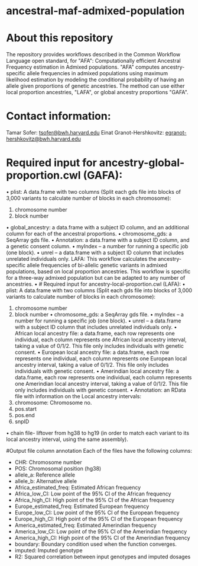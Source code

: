 # ancestral-maf-admixed-population

# About this repository 
The repository provides workflows described in the Common Workflow Language open standard, for "AFA": Computationally efficient Ancestral Frequency estimation in Admixed populations. 
"AFA" computes ancestry-specific allele frequencies in admixed populations using maximum likelihood estimation by modeling the conditional probability of having an allele given proportions of genetic ancestries. The method can use either local proportion ancestries, "LAFA", or global ancestry proportions "GAFA".  
# Contact information: 
Tamar Sofer:  tsofer@bwh.harvard.edu
Einat Granot-Hershkovitz:  egranot-hershkovitz@bwh.harvard.edu
# Required input for ancestry-global-proportion.cwl (GAFA):
•	plist: A data.frame with two columns (Split each gds file into blocks of 3,000 variants to calculate number of blocks in each chromosome):
1.	chromosome number
2.	block number

•	global_ancestry: a data.frame with a subject ID column, and an additional column for each of the ancestral proportions.
•	chromosome_gds: a SeqArray gds file. 
•	Annotation: a data.frame with a subject ID column, and a genetic consent column. 
•	myIndex – a number for running a specific job (one block). 
•	unrel – a data.frame with a subject ID column that includes unrelated individuals only. 
LAFA: This workflow calculates the ancestry-specific allele frequencies of bi-allelic genetic variants in admixed populations, based on local proportion ancestries. This workflow is specific for a three-way admixed population but can be adapted to any number of ancestries. 
•	# Required input for ancestry-local-proportion.cwl (LAFA):
•	plist: A data.frame with two columns (Split each gds file into blocks of 3,000 variants to calculate number of blocks in each chromosome):
1.	chromosome number
2.	block number
•	chromosome_gds: a SeqArray gds file. 
•	myIndex – a number for running a specific job (one block). 
•	unrel – a data.frame with a subject ID column that includes unrelated individuals only. 
•	African local ancestry file: a data.frame, each row represents one individual, each column represents one African local ancestry interval, taking a value of 0/1/2. This file only includes individuals with genetic consent. 
•	European local ancestry file: a data.frame, each row represents one individual, each column represents one European local ancestry interval, taking a value of 0/1/2. This file only includes individuals with genetic consent. 
•	Amerindian local ancestry file: a data.frame, each row represents one individual, each column represents one Amerindian local ancestry interval, taking a value of 0/1/2. This file only includes individuals with genetic consent. 
•	Annotation: an RData file with information on the Local ancestry intervals:
1.	chromosome: Chromosome no.
2.	pos.start 
3.	pos.end	
4.	snpID

•	chain file- liftover from hg38 to hg19 (in order to match each variant to its local ancestry interval, using the same assembly). 

#Output file column annotation
Each of the files have the following  columns: 
- CHR:	Chromosome number
- POS:	Chromosomal position (hg38)
- allele_a:	Reference allele
- allele_b:	Alternative allele
- Africa_estimated_freq:	Estimated African frequency 
- Africa_low_CI:	Low point of the 95% CI of the African frequency
- Africa_high_CI:	High point of the 95% CI of the African frequency
- Europe_estimated_freq:	Estimated European frequency
- Europe_low_CI:	Low point of the 95% CI of the European frequency 
- Europe_high_CI:	High point of the 95% CI of the European frequency
- America_estimated_freq:	Estimated Amerindian frequency 
- America_low_CI:	Low point of the 95% CI of the Amerindian frequency
- America_high_CI:	High point of the 95% CI of the Amerindian frequency
- boundary:	Boundary condition used when the function converges. 
- imputed:	Imputed genotype
- R2:	Squared correlation between input genotypes and imputed dosages


